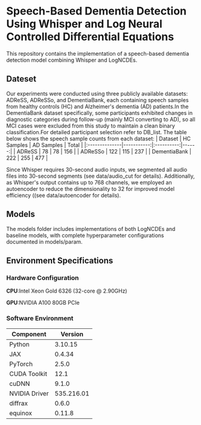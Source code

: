 # **Speech-Based Dementia Detection Using Whisper and Log Neural Controlled Differential Equations**
This repository contains the implementation of a speech-based dementia detection model combining Whisper and LogNCDEs.
## **Dateset**
Our experiments were conducted using three publicly available datasets: ADReSS, ADReSSo, and DementiaBank, each containing speech samples from healthy controls (HC) and Alzheimer's dementia (AD) patients.In the DementiaBank dataset specifically, some participants exhibited changes in diagnostic categories during follow-up (mainly MCI converting to AD), so all MCI cases were excluded from this study to maintain a clean binary classification.For detailed participant selection refer to DB_list. The table below shows the speech sample counts from each dataset:
| Dataset       | HC Samples | AD Samples | Total |
|:--------------|-----------:|:----------:|------:|
| ADReSS        |   78       |    78      | 156   |
| ADReSSo       |   122      |    115     | 237   |
| DementiaBank  |   222      |    255     | 477   |

Since Whisper requires 30-second audio inputs, we segmented all audio files into 30-second segments (see data/audio_cut for details). Additionally, as Whisper's output contains up to 768 channels, we employed an autoencoder to reduce the dimensionality to 32 for improved model efficiency ((see data/autoencoder for details).
## **Models**
The models folder includes implementations of both LogNCDEs and baseline models, with complete hyperparameter configurations documented in models/param.
## **Environment Specifications** ##
### **Hardware Configuration** ###
**CPU**:Intel Xeon Gold 6326 (32-core @ 2.90GHz)

**GPU**:NVIDIA A100 80GB PCIe
### **Software Environment** ###
| Component       | Version       |
|-----------------|---------------
| Python          | 3.10.15       | 
| JAX             | 0.4.34        | 
| PyTorch         | 2.5.0         | 
| CUDA Toolkit    | 12.1          |
| cuDNN           | 9.1.0         |
| NVIDIA Driver   | 535.216.01    |
| diffrax         | 0.6.0         |
| equinox         | 0.11.8        |




